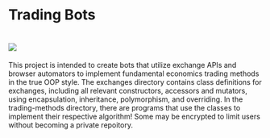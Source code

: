 Trading Bots
==============
![](https://github.com/anthony-albertina/trading-bots/blob/master/etc.gif)
======================================================
This project is intended to create bots that utilize exchange APIs and browser automators to implement fundamental economics trading methods in the true OOP style. The exchanges directory contains class definitions for exchanges, including all relevant constructors, accessors and mutators, using encapsulation, inheritance, polymorphism, and overriding. In the trading-methods directory, there are programs that use the classes to implement their respective algorithm! Some may be encrypted to limit users without becoming a private repoitory. 
